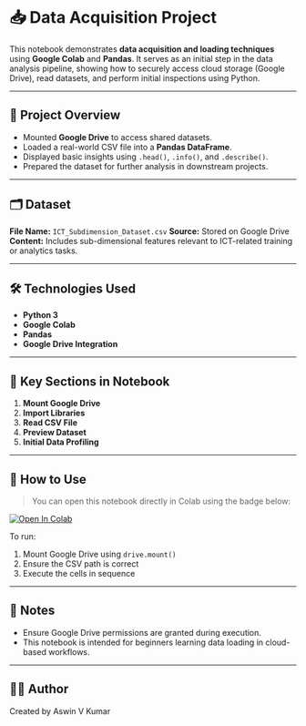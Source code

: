 # 📥 Data Acquisition Project

This notebook demonstrates **data acquisition and loading techniques** using **Google Colab** and **Pandas**. It serves as an initial step in the data analysis pipeline, showing how to securely access cloud storage (Google Drive), read datasets, and perform initial inspections using Python.

---

## 🚀 Project Overview

* Mounted **Google Drive** to access shared datasets.
* Loaded a real-world CSV file into a **Pandas DataFrame**.
* Displayed basic insights using `.head()`, `.info()`, and `.describe()`.
* Prepared the dataset for further analysis in downstream projects.

---

## 🗂️ Dataset

**File Name:** `ICT_Subdimension_Dataset.csv`
**Source:** Stored on Google Drive
**Content:** Includes sub-dimensional features relevant to ICT-related training or analytics tasks.

---

## 🛠️ Technologies Used

* **Python 3**
* **Google Colab**
* **Pandas**
* **Google Drive Integration**

---

## 📁 Key Sections in Notebook

1. **Mount Google Drive**
2. **Import Libraries**
3. **Read CSV File**
4. **Preview Dataset**
5. **Initial Data Profiling**

---

## 🧪 How to Use

> You can open this notebook directly in Colab using the badge below:

[![Open In Colab](https://colab.research.google.com/assets/colab-badge.svg)](https://colab.research.google.com/github/AvK1002/Data-Acquisition/blob/main/Data_Acquisition.ipynb)

To run:

1. Mount Google Drive using `drive.mount()`
2. Ensure the CSV path is correct
3. Execute the cells in sequence

---

## 📌 Notes

* Ensure Google Drive permissions are granted during execution.
* This notebook is intended for beginners learning data loading in cloud-based workflows.

---

## 🧑‍💻 Author

Created by Aswin V Kumar
